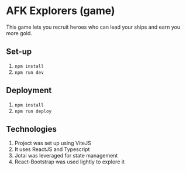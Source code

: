 # AFK Explorers (game)
This game lets you recruit heroes who can lead your ships and earn you more gold.

## Set-up
1. `npm install`
1. `npm run dev`

## Deployment
1. `npm install`
1. `npm run deploy`
## Technologies
1. Project was set up using ViteJS
1. It uses ReactJS and Typescript
1. Jotai was leveraged for state management
1. React-Bootstrap was used lightly to explore it